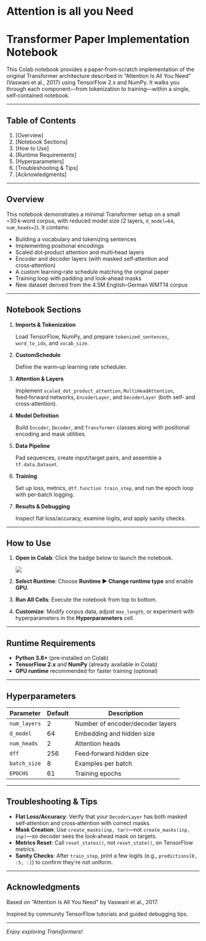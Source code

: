 # Attention is all you Need

[Read the full paper here]:-(https://arxiv.org/abs/1706.03762)

# Transformer Paper Implementation Notebook

This Colab notebook provides a paper‑from‑scratch implementation of the original Transformer architecture described in “Attention Is All You Need” (Vaswani et al., 2017) using TensorFlow 2.x and NumPy. It walks you through each component—from tokenization to training—within a single, self‑contained notebook.

---

## Table of Contents

1. [Overview]
2. [Notebook Sections]
3. [How to Use]
4. [Runtime Requirements]
5. [Hyperparameters]
6. [Troubleshooting & Tips]
7. [Acknowledgments]

---

## Overview

This notebook demonstrates a minimal Transformer setup on a small ~30 k‑word corpus, with reduced model size (2 layers, `d_model=64`, `num_heads=2`). it contains:

- Building a vocabulary and tokenizing sentences
- Implementing positional encodings
- Scaled dot‑product attention and multi‑head layers
- Encoder and decoder layers (with masked self‑attention and cross‑attention)
- A custom learning‑rate schedule matching the original paper
- Training loop with padding and look‑ahead masks
- New dataset derived from the 4.5M English–German WMT14 corpus

---

## Notebook Sections

1. **Imports & Tokenization**
    
    Load TensorFlow, NumPy, and prepare `tokenized_sentences`, `word_to_idx`, and `vocab_size`.
    
2. **CustomSchedule**
    
    Define the warm‑up learning rate scheduler.
    
3. **Attention & Layers**
    
    Implement `scaled_dot_product_attention`, `MultiHeadAttention`, feed‑forward networks, `EncoderLayer`, and `DecoderLayer` (both self‑ and cross‑attention).
    
4. **Model Definition**
    
    Build `Encoder`, `Decoder`, and `Transformer` classes along with positional encoding and mask utilities.
    
5. **Data Pipeline**
    
    Pad sequences, create input/target pairs, and assemble a `tf.data.Dataset`.
    
6. **Training**
    
    Set up loss, metrics, `@tf.function train_step`, and run the epoch loop with per‑batch logging.
    
7. **Results & Debugging**
    
    Inspect flat loss/accuracy, examine logits, and apply sanity checks.
    

---

## How to Use

1. **Open in Colab**: Click the badge below to launch the notebook.
    
    ![](https://colab.research.google.com/assets/colab-badge.svg)
    
2. **Select Runtime**: Choose **Runtime ▶️ Change runtime type** and enable **GPU**.
3. **Run All Cells**: Execute the notebook from top to bottom.
4. **Customize**: Modify corpus data, adjust `max_length`, or experiment with hyperparameters in the **Hyperparameters** cell.

---

## Runtime Requirements

- **Python 3.8+** (pre‑installed on Colab)
- **TensorFlow 2.x** and **NumPy** (already available in Colab)
- **GPU runtime** recommended for faster training (optional)

---

## Hyperparameters

| Parameter | Default | Description |
| --- | --- | --- |
| `num_layers` | 2 | Number of encoder/decoder layers |
| `d_model` | 64 | Embedding and hidden size |
| `num_heads` | 2 | Attention heads |
| `dff` | 256 | Feed‑forward hidden size |
| `batch_size` | 8 | Examples per batch |
| `EPOCHS` | 61 | Training epochs |

---

## Troubleshooting & Tips

- **Flat Loss/Accuracy**: Verify that your `DecoderLayer` has both masked self‑attention and cross‑attention with correct masks.
- **Mask Creation**: Use `create_masks(inp, tar)`—not `create_masks(inp, inp)`—so decoder sees the look‑ahead mask on targets.
- **Metrics Reset**: Call `reset_states()`, not `reset_state()`, on TensorFlow metrics.
- **Sanity Checks**: After `train_step`, print a few logits (e.g., `predictions[0, :5, :]`) to confirm they're not uniform.

---

## Acknowledgments

Based on “Attention Is All You Need” by Vaswani et al., 2017.

Inspired by community TensorFlow tutorials and guided debugging tips.

---

*Enjoy exploring Transformers!*

